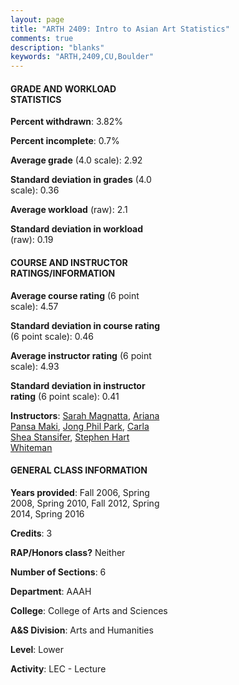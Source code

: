 ```yaml
---
layout: page
title: "ARTH 2409: Intro to Asian Art Statistics"
comments: true
description: "blanks"
keywords: "ARTH,2409,CU,Boulder"
---
```

<head>
<script src="https://ajax.googleapis.com/ajax/libs/jquery/2.1.3/jquery.min.js"></script>
<script src="https://dl.dropboxusercontent.com/s/pc42nxpaw1ea4o9/highcharts.js?dl=0"></script>
<!-- <script src="../assets/js/highcharts.js"></script> -->
<style type="text/css">@font-face {
	font-family: "Bebas Neue";
	src: url(https://www.filehosting.org/file/details/544349/BebasNeue Regular.otf) format("opentype");
	}
	h1.Bebas { 
		font-family: "Bebas Neue", Verdana, Tahoma;
	}
</style>
</head>
<body>
	<div id="container" style="float: right; width: 45%; height: 88%; margin-left: 2.5%; margin-right: 2.5%;"></div>
	<script language="JavaScript">
		$(document).ready(function() {
		var chart = {type: 'column'};
		var title = {text: 'Grade Distribution'};
		var xAxis = {categories: ['A','B','C','D','F'],crosshair: true};
		var yAxis = {min: 0,title: {text: 'Percentage'}};
		var tooltip = {headerFormat: '<center><b><span style="font-size:20px">{point.key}</span></b></center>',
		               pointFormat: '<td style="padding:0"><b>{point.y:.1f}%</b></td>',
		               footerFormat: '</table>',shared: true,useHTML: true};
		var plotOptions = {column: {pointPadding: 0.0,borderWidth: 0}};  
		var credits = {enabled: false};var series= [{name: 'Percent',data: [36.12,35.68,19.32,5.65,3.23,]}];
		var json = {};
		json.chart = chart;
		json.title = title;
		json.tooltip = tooltip;
		json.xAxis = xAxis;
		json.yAxis = yAxis;  
		json.series = series;
		json.plotOptions = plotOptions;  
		json.credits = credits;
		$('#container').highcharts(json);
	});
	</script>
</body>
			   
#### GRADE AND WORKLOAD STATISTICS

**Percent withdrawn**: 3.82%

**Percent incomplete**: 0.7%

**Average grade** (4.0 scale): 2.92

**Standard deviation in grades** (4.0 scale): 0.36

**Average workload** (raw): 2.1

**Standard deviation in workload** (raw): 0.19

#### COURSE AND INSTRUCTOR RATINGS/INFORMATION

**Average course rating** (6 point scale): 4.57

**Standard deviation in course rating** (6 point scale): 0.46

**Average instructor rating** (6 point scale): 4.93

**Standard deviation in instructor rating** (6 point scale): 0.41

**Instructors**: <a href='../../instructors/Sarah_Magnatta'>Sarah Magnatta</a>, <a href='../../instructors/Ariana_Pansa_Maki'>Ariana Pansa Maki</a>, <a href='../../instructors/Jong_Phil_Park'>Jong Phil Park</a>, <a href='../../instructors/Carla_Shea_Stansifer'>Carla Shea Stansifer</a>, <a href='../../instructors/Stephen_Hart_Whiteman'>Stephen Hart Whiteman</a>

#### GENERAL CLASS INFORMATION

**Years provided**: Fall 2006, Spring 2008, Spring 2010, Fall 2012, Spring 2014, Spring 2016

**Credits**: 3

**RAP/Honors class?** Neither

**Number of Sections**: 6

**Department**: AAAH

**College**: College of Arts and Sciences

**A&S Division**: Arts and Humanities

**Level**: Lower

**Activity**: LEC - Lecture
